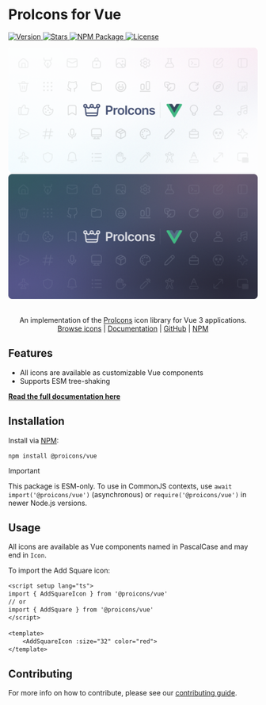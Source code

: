 # ProIcons for Vue

<p>
    <a href="https://github.com/ProCode-Software/proicons/releases">
        <img src="https://img.shields.io/github/v/release/ProCode-Software/proicons?style=for-the-badge&color=rgb(172, 229, 251)"
            alt="Version">
    </a>
    <a href="">
        <img src="https://img.shields.io/github/stars/ProCode-Software/proicons?style=for-the-badge&color=rgb(255, 215, 142)"
            alt="Stars">
    </a>
    <a href="https://www.npmjs.com/package/@proicons/vue">
        <img src="https://img.shields.io/npm/dm/@proicons/vue?label=downloads&style=for-the-badge&color=rgb(180, 240, 155)"
            alt="NPM Package">
    </a>
    <a href="https://github.com/ProCode-Software/proicons/blob/main/LICENSE">
        <img src="https://img.shields.io/github/license/ProCode-Software/proicons?style=for-the-badge&color=rgb(252, 197, 232)"
            alt="License">
    </a>
</p>

<img src="https://raw.githubusercontent.com/ProCode-Software/proicons/main/.github/images/github-cover-vue_light.png#gh-light-mode-only">
<img src="https://raw.githubusercontent.com/ProCode-Software/proicons/main/.github/images/github-cover-vue_dark.png#gh-dark-mode-only">

<p align="center">
<br>
An implementation of the <a href="https://github.com/ProCode-Software/proicons" target="_blank">ProIcons</a> icon library for Vue 3 applications.
<br>
<a href="https://procode-software.github.io/proicons/icons">Browse icons</a> | 
<a href="https://procode-software.github.io/proicons/docs/packages/vue">Documentation</a> | 
<a href="https://github.com/ProCode-Software/proicons/tree/main/packages/proicons-vue">GitHub</a> | 
<a href="https://www.npmjs.com/package/@proicons/vue">NPM</a>
</p>

## Features
- All icons are available as customizable Vue components
- Supports ESM tree-shaking

**[Read the full documentation here](https://procode-software.github.io/proicons/docs/packages/vue)**

## Installation
Install via [NPM](https://npmjs.com/package/@proicons/vue):
```shell
npm install @proicons/vue
```
> [!IMPORTANT]
> This package is ESM-only. To use in CommonJS contexts, use `await import('@proicons/vue')` (asynchronous) or `require('@proicons/vue')` in newer Node.js versions.

## Usage
All icons are available as Vue components named in PascalCase and may end in `Icon`.

To import the Add Square icon:
```vue
<script setup lang="ts">
import { AddSquareIcon } from '@proicons/vue'
// or
import { AddSquare } from '@proicons/vue'
</script>

<template>
    <AddSquareIcon :size="32" color="red">
</template>
```

## Contributing
For more info on how to contribute, please see our [contributing guide](https://github.com/ProCode-Software/proicons/blob/main/CONTRIBUTING.md).